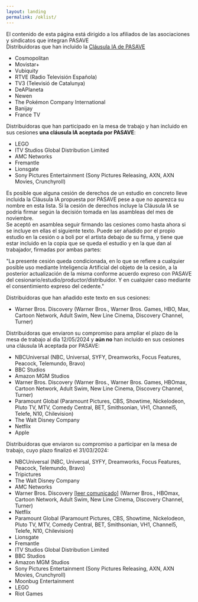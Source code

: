 ```yaml
---
layout: landing
permalink: /oklist/
---
```



<div class="bg-red-500 px-4 py-4 mb-8 text-white text-center font-bold rounded-lg">El contenido de esta página está dirigido a los afiliados de las asociaciones y sindicatos que integran PASAVE</div>

<div class="bg-green-200 p-4">

<div class="text-xl pb-4">Distribuidoras que han incluido la <a href="/clausula" class="font-medium text-blue-600 dark:text-blue-500 hover:underline">Cláusula IA de PASAVE</a></div>
<ul class="list-disc list-inside">
	<li class="font-bold">Cosmopolitan</li>
	<li class="font-bold">Movistar+</li>
	<li class="font-bold">Vubiquity</li>
	<li class="font-bold">RTVE (Radio Televisión Española)</li>
	<li class="font-bold">TV3 (Televisió de Catalunya)</li>
	<li class="font-bold">DeAPlaneta</li>
	<li class="font-bold">Newen</li>
	<li class="font-bold">The Pokémon Company International</li>
	<li class="font-bold">Banijay</li>
	<li class="font-bold">France TV</li>
</ul>


<div class="text-xl pb-4 pt-8">Distribuidoras que han participado en la mesa de trabajo y han incluido en sus cesiones <b>una cláusula IA aceptada por PASAVE</b>:</div>
<ul class="list-disc list-inside">
	<li class="font-bold">LEGO</li>
	<li class="font-bold">ITV Studios Global Distribution Limited</li>
	<li class="font-bold">AMC Networks</li>
	<li class="font-bold">Fremantle</li>
	<li class="font-bold">Lionsgate</li>
	<li class="font-bold">Sony Pictures Entertainment (Sony Pictures Releasing, AXN, AXN Movies, Crunchyroll)</li>
</ul>

<div class="pt-8 italic">Es posible que alguna cesión de derechos de un estudio en concreto <span class="font-medium">lleve incluida la Cláusula IA propuesta por PASAVE</span> pese a que no aparezca su nombre en esta lista. Si la cesión de derechos incluye la Cláusula IA se podría firmar según la decisión tomada en las asambleas del mes de noviembre.</div>


</div>


<div class="border-dotted border-4 border-green-300 bg-green-100 p-4">

<div class="text-xl pb-4 pt-8">Se aceptó en asamblea seguir firmando las cesiones como hasta ahora si se incluye en ellas el siguiente texto. Puede ser añadido por el propio estudio en la cesión o a boli por el artista debajo de su firma, y tiene que estar incluido en la copia que se queda el estudio y en la que dan al trabajador, firmadas por ambas partes:</div>

<p class="italic text-justify">"La presente cesión queda condicionada, en lo que se refiere a cualquier posible uso mediante Inteligencia Artificial del objeto de la cesión, a la posterior actualización de la misma conforme acuerdo expreso con PASAVE del cesionario/estudio/productor/distribuidor. Y en cualquier caso mediante el consentimiento expreso del cedente."
</p>

<div class="text-xl pb-4 pt-8">Distribuidoras que han añadido este texto en sus cesiones:</div>
	<ul class="list-disc list-inside">
		<li><span class="font-bold">Warner Bros. Discovery</span> (Warner Bros., Warner Bros. Games, HBO, Max, Cartoon Network, Adult Swim, New Line Cinema, Discovery Channel, Turner)</li>
	</ul>



</div>
<div class="text-gray-300 text-xl pb-4 pt-8">Distribuidoras que enviaron su compromiso para ampliar el plazo de la mesa de trabajo al día 12/05/2024 y <b>aún no</b> han incluido en sus cesiones una cláusula IA aceptada por PASAVE:</div>
<ul class="text-gray-300 list-disc list-inside">
	<li><span class="font-bold">NBCUniversal</span> (NBC, Universal, SYFY, Dreamworks, Focus Features, Peacock, Telemundo, Bravo)</li>
	<li class="font-bold">BBC Studios</li>
	<li class="font-bold">Amazon MGM Studios</li>
	<li><span class="font-bold">Warner Bros. Discovery</span> (Warner Bros., Warner Bros. Games, HBOmax, Cartoon Network, Adult Swim, New Line Cinema, Discovery Channel, Turner)</li>
	<li><span class="font-bold">Paramount Global</span> (Paramount Pictures, CBS, Showtime, Nickelodeon, Pluto TV, MTV, Comedy Central, BET, Smithsonian, VH1, Channel5, Telefe, N10, Chilevision)</li>
 	<li class="font-bold">The Walt Disney Company</li>
 	<li class="font-bold">Netflix</li>
	<li class="font-bold">Apple</li>
</ul>


<div class="text-gray-300 text-xl pb-4 pt-8">Distribuidoras que enviaron su compromiso a participar en la mesa de trabajo, cuyo plazo finalizó el 31/03/2024:</div>
<ul class="text-gray-300 list-disc list-inside">
	<li><span class="font-bold">NBCUniversal</span> (NBC, Universal, SYFY, Dreamworks, Focus Features, Peacock, Telemundo, Bravo)</li>
	<li class="font-bold">Tripictures</li>
	<li class="font-bold">The Walt Disney Company</li>
	<li class="font-bold">AMC Networks</li>
	<li><span class="font-bold">Warner Bros. Discovery</span> <a href="/assets/files/comunicados/wb.pdf">[leer comunicado]</a> (Warner Bros., HBOmax, Cartoon Network, Adult Swim, New Line Cinema, Discovery Channel, Turner)</li>
	<li class="font-bold">Netflix</li>
	<li><span class="font-bold">Paramount Global</span> (Paramount Pictures, CBS, Showtime, Nickelodeon, Pluto TV, MTV, Comedy Central, BET, Smithsonian, VH1, Channel5, Telefe, N10, Chilevision)</li>
	<li class="font-bold">Lionsgate</li>
	<li class="font-bold">Fremantle</li>
	<li class="font-bold">ITV Studios Global Distribution Limited</li>
	<li class="font-bold">BBC Studios</li>
	<li class="font-bold">Amazon MGM Studios</li>
	<li class="font-bold">Sony Pictures Entertainment (Sony Pictures Releasing, AXN, AXN Movies, Crunchyroll)</li>
	<li class="font-bold">Moonbug Entertainment</li>
	<li class="font-bold">LEGO</li>
	<li class="font-bold">Riot Games</li>
</ul>



